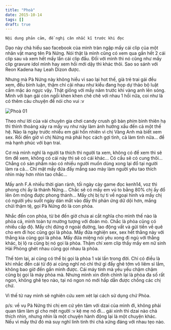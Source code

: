 ```yaml
---
title: "Phoà"
date: 2015-10-14
tags: []
draft: true
---
```

```
Nội dung phản cảm, đề nghị cân nhắc kĩ trước khi đọc
```

Dạo này chả hiểu sao facebook của mình tràn ngập mấy cái clip của một nhân vật mang tên Pà Nứng. Nói thật là mình cũng có xem qua gần hết 2 cái clip sau và xem hết mấy lần cái clip đầu. Đối với mình thì nó cũng như mấy clip gravure idol mình hay xem hồi mới dậy thì khác thôi. Sao so sánh với Reon Kadena hay Leah Dizon được.

Nhưng mà Pà Nứng này không hiểu vì sao lại hot thế, già trẻ trai gái đều xem, đều bình luận, thậm chí cãi nhau như kiểu đang họp dự thảo bộ luật cấm mặc áo ngực vậy. Thật giống với mấy năm trước khi vàng anh lên sóng. Mình với bạn gái còn ngồi khen khen chê chê với nhau 1 hồi nữa, coi như là có thêm câu chuyện để nói cho vui :v

![Phoà 01](/2015-10-14-Phoa/phoa.jpeg)

Theo như lời của vài chuyên gia chơi candy crush gõ bàn phím bình thiên hạ thì thỉnh thoảng xảy ra mấy vụ như này làm ảnh hưởng xấu đến cả một thế hệ. Nào là ngày trước nhiều em gái hồn nhiên vì chị Vàng Anh mà biết xem sex. Rồi đến giờ vì chị Nứng mà phải học cách gợi tình, cả làm tình nữa… để mà hạnh phúc với bạn trai.

Cơ mà mình nghĩ là người ta thích thì người ta xem, không có để xem thì sẽ tìm để xem, không có cái này thì sẽ có cái khác… Có cầu sẽ có cung thôi… Chẳng có sản phẩm nào có nhiều người muốn dùng xong lại đổ tại người làm ra cả… Chỉ mặt mấy đứa đấy mắng sao mày làm người yêu tao thích nhìn mày hơn nhìn tao chắc…

Mấy anh F.A nhiều thời gian rảnh, tối ngày cày game đọc kenh14, voz thì phong chị ấy là thánh Nứng… Chắc sẽ có mấy em vú to bằng 80% chị ấy đổ lên ôm mộng được phong thánh… Mấy chị bị tự ti về ngoại hình và mấy chị có người yêu suốt ngày dán mắt vào đấy thì phản ứng dữ dội hơn, mắng chửi thậm tệ, gọi Pà Nứng đó là con phòa.

Nhắc đến con phòa, từ bé đến giờ chưa ai cắt nghĩa cho mình thế nào là phòa cả, mình toàn tự mường tượng với đoán mò. Chắc là phòa cũng có nhiều cấp độ. Mấy chị đứng ở ngoài đường, lao động vất vả gửi tiền về quê cho em đi học cũng gọi là phòa. Mấy đứa nghiện sex, sex hết thằng này với thằng kia cũng gọi là phòa. Mấy đứa miệng nói yêu xong đi ngủ với thằng khác, bị lộ ra cũng bị nó gọi là phòa. Thậm chí xem clip thấy mấy em nữ sinh Hải Phòng ghét nhau cũng gọi nhau là phòa.

Thế tóm lại, ai cũng có thể bị gọi là phòa 1 vài lần trong đời. Chỉ có điều là khi nhắc đến cái từ đó ai cũng nghĩ nó chỉ thứ gì đấy ghê tởm vô liêm sỉ lắm, không bao giờ đến gần mình được. Cái máy tính mà yếu yếu chậm chậm cũng bị gọi là máy phòa mà. Nhưng mình xin đính chính lại là phòa đa số rất ngon, không ghê tẹo nào, tại nó ngon nó mới hấp dẫn được chồng các chị chứ.

Vì thế từ nay mình sẽ nghiên cứu xem xét lại cách sử dụng chứ Phòa.

p/s: về vụ Pà Nứng thì chị em cứ yên tâm với dzai của mình đi, không phải quan tâm làm gì cho mệt người :v kệ mẹ nó đi… gái xinh thì dzai nào chả thích nhìn, nhưng nhìn là một chuyện hành động lại là một chuyện khác. Nếu vì mấy thứ đó mà suy nghĩ linh tinh thì chả xứng đáng với nhau tẹo nào.
